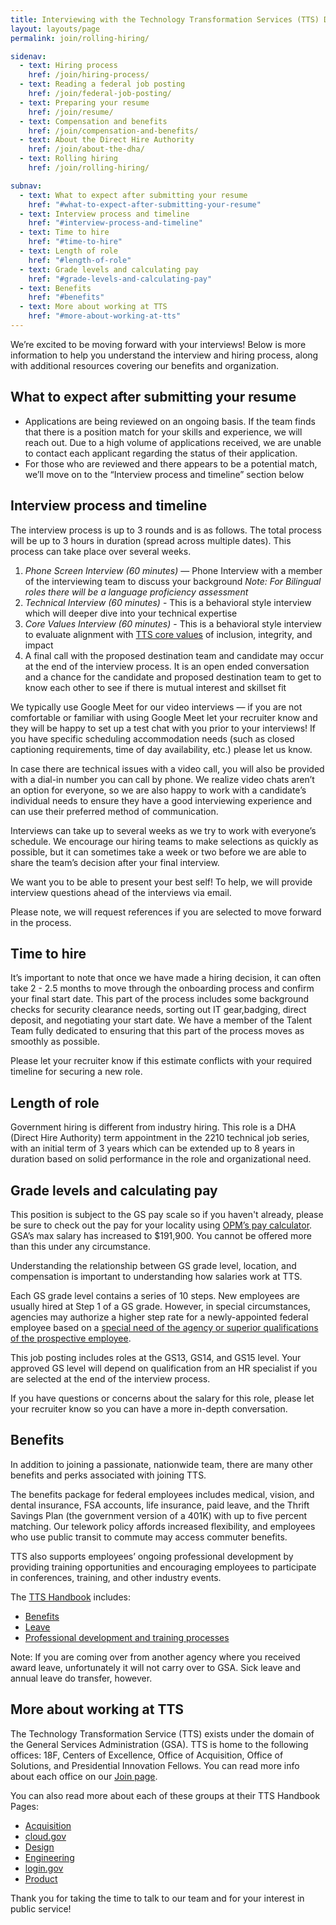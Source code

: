 ```yaml
---
title: Interviewing with the Technology Transformation Services (TTS) Design Team
layout: layouts/page
permalink: join/rolling-hiring/

sidenav:
  - text: Hiring process
    href: /join/hiring-process/
  - text: Reading a federal job posting
    href: /join/federal-job-posting/
  - text: Preparing your resume
    href: /join/resume/
  - text: Compensation and benefits
    href: /join/compensation-and-benefits/
  - text: About the Direct Hire Authority
    href: /join/about-the-dha/
  - text: Rolling hiring
    href: /join/rolling-hiring/

subnav:
  - text: What to expect after submitting your resume
    href: "#what-to-expect-after-submitting-your-resume"
  - text: Interview process and timeline
    href: "#interview-process-and-timeline"
  - text: Time to hire
    href: "#time-to-hire"
  - text: Length of role
    href: "#length-of-role"
  - text: Grade levels and calculating pay
    href: "#grade-levels-and-calculating-pay"
  - text: Benefits
    href: "#benefits"
  - text: More about working at TTS
    href: "#more-about-working-at-tts"
---
```


We’re excited to be moving forward with your interviews! Below is more information to help you understand the interview and hiring process, along with additional resources covering our benefits and organization.

## What to expect after submitting your resume

- Applications are being reviewed on an ongoing basis. If the team finds that there is a position match for your skills and experience, we will reach out. Due to a high volume of applications received, we are unable to contact each applicant regarding the status of their application.
- For those who are reviewed and there appears to be a potential match, we’ll move on to the “Interview process and timeline” section below

## Interview process and timeline

The interview process is up to 3 rounds and is as follows. The total process will be up to 3 hours in duration (spread across multiple dates). This process can take place over several weeks.

1. *Phone Screen Interview (60 minutes)* — Phone Interview with a member of the interviewing team to discuss your background *Note: For Bilingual roles there will be a language proficiency assessment*
2. *Technical Interview (60 minutes)* - This is a behavioral style interview which will deeper dive into your technical expertise
3. *Core Values Interview (60 minutes)* - This is a behavioral style interview to evaluate alignment with [TTS core values](https://handbook.tts.gsa.gov/about-us/tts-history/) of inclusion, integrity, and impact
4. A final call with the proposed destination team and candidate may occur at the end of the interview process. It is an open ended conversation and a chance for the candidate and proposed destination team to get to know each other to see if there is mutual interest and skillset fit

We typically use Google Meet for our video interviews — if you are not comfortable or familiar with using Google Meet let your recruiter know and they will be happy to set up a test chat with you prior to your interviews! If you have specific scheduling accommodation needs (such as closed captioning requirements, time of day availability, etc.) please let us know.

In case there are technical issues with a video call, you will also be provided with a dial-in number you can call by phone. We realize video chats aren’t an option for everyone, so we are also happy to work with a candidate’s individual needs to ensure they have a good interviewing experience and can use their preferred method of communication.

Interviews can take up to several weeks as we try to work with everyone’s schedule. We encourage our hiring teams to make selections as quickly as possible, but it can sometimes take a week or two before we are able to share the team’s decision after your final interview.

We want you to be able to present your best self! To help, we will provide interview questions ahead of the interviews via email.

Please note, we will request references if you are selected to move forward in the process.

## Time to hire

It’s important to note that once we have made a hiring decision, it can often take 2 - 2.5 months to move through the onboarding process and confirm your final start date. This part of the process includes some background checks for security clearance needs, sorting out IT gear,badging, direct deposit, and negotiating your start date. We have a member of the Talent Team fully dedicated to ensuring that this part of the process moves as smoothly as possible.

Please let your recruiter know if this estimate conflicts with your required timeline for securing a new role.

## Length of role

Government hiring is different from industry hiring. This role is a DHA (Direct Hire Authority) term appointment in the 2210 technical job series, with an initial term of 3 years which can be extended up to 8 years in duration based on solid performance in the role and organizational need.

## Grade levels and calculating pay

This position is subject to the GS pay scale so if you haven't already, please be sure to check out the pay for your locality using [OPM’s pay calculator](https://www.opm.gov/policy-data-oversight/pay-leave/salaries-wages/2024/general-schedule-gs-salary-calculator/). GSA’s max salary has increased to $191,900. You cannot be offered more than this under any circumstance.

Understanding the relationship between GS grade level, location, and compensation is important to understanding how salaries work at TTS.

Each GS grade level contains a series of 10 steps. New employees are usually hired at Step 1 of a GS grade. However, in special circumstances, agencies may authorize a higher step rate for a newly-appointed federal employee based on a [special need of the agency or superior qualifications of the prospective employee](https://www.opm.gov/policy-data-oversight/pay-leave/pay-administration/fact-sheets/superior-qualifications-and-special-needs-pay-setting-authority/).

This job posting includes roles at the GS13, GS14, and GS15 level. Your approved GS level will depend on qualification from an HR specialist if you are selected at the end of the interview process.

If you have questions or concerns about the salary for this role, please let your recruiter know so you can have a more in-depth conversation.

## Benefits

In addition to joining a passionate, nationwide team, there are many other benefits and perks associated with joining TTS.

The benefits package for federal employees includes medical, vision, and dental insurance, FSA accounts, life insurance, paid leave, and the Thrift Savings Plan (the government version of a 401K) with up to five percent matching. Our telework policy affords increased flexibility, and employees who use public transit to commute may access commuter benefits.

TTS also supports employees’ ongoing professional development by providing training opportunities and encouraging employees to participate in conferences, training, and other industry events.

The [TTS Handbook](https://handbook.18f.gov/) includes:
- [Benefits](https://handbook.18f.gov/benefits/)
- [Leave](https://handbook.18f.gov/benefits/#leave)
- [Professional development and training processes](https://handbook.18f.gov/attending-conferences/)
<!-- this doesn't exist any more - [Telework and virtual worker policy](https://handbook.18f.gov/telework/) -->


Note: If you are coming over from another agency where you received award leave, unfortunately it will not carry over to GSA. Sick leave and annual leave do transfer, however.

## More about working at TTS

The Technology Transformation Service (TTS) exists under the domain of the General Services Administration (GSA). TTS is home to the following offices: 18F, Centers of Excellence, Office of Acquisition, Office of Solutions, and Presidential Innovation Fellows. You can read more info about each office on our [Join page](https://join.tts.gsa.gov/tts-offices/).

You can also read more about each of these groups at their TTS Handbook Pages:
 - [Acquisition](https://handbook.18f.gov/acqstack/) 
 - [cloud.gov](https://cloud.gov/) 
 - [Design](https://handbook.18f.gov/design/) 
 - [Engineering](https://handbook.18f.gov/engineering/) 
 - [login.gov](https://login.gov/) 
 - [Product](https://handbook.18f.gov/product/) 
<!-- this doesn't exist any more  [Strategy](https://handbook.18f.gov/strategy/) -->

Thank you for taking the time to talk to our team and for your interest in public service!